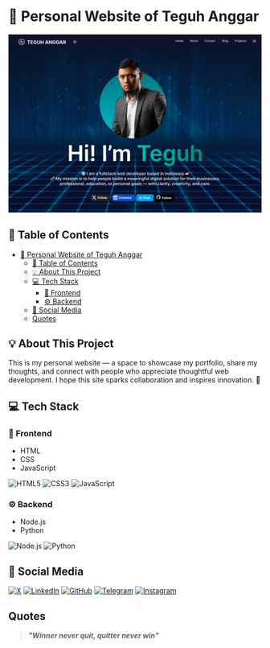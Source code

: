 # 👤 Personal Website of Teguh Anggar

![Home](images/home-page.png)

## 📔 Table of Contents

- [👤 Personal Website of Teguh Anggar](#-personal-website-of-teguh-anggar)
  - [📔 Table of Contents](#-table-of-contents)
  - [💡 About This Project](#-about-this-project)
  - [💻 Tech Stack](#-tech-stack)
    - [🎨 Frontend](#-frontend)
    - [⚙️ Backend](#️-backend)
  - [👥 Social Media](#-social-media)
  - [Quotes](#quotes)

## 💡 About This Project

This is my personal website — a space to showcase my portfolio, share my thoughts, and connect with people who appreciate thoughtful web development. I hope this site sparks collaboration and inspires innovation. 🚀

## 💻 Tech Stack

### 🎨 Frontend

- HTML
- CSS
- JavaScript

<img src="https://cdn.jsdelivr.net/gh/devicons/devicon/icons/html5/html5-original.svg" height="50" alt="HTML5" />
<img src="https://cdn.jsdelivr.net/gh/devicons/devicon/icons/css3/css3-original.svg" height="50" alt="CSS3" />
<img src="https://cdn.jsdelivr.net/gh/devicons/devicon/icons/javascript/javascript-original.svg" height="50" alt="JavaScript" />

### ⚙️ Backend

- Node.js
- Python

<img src="https://cdn.jsdelivr.net/gh/devicons/devicon/icons/nodejs/nodejs-original.svg" height="50" alt="Node.js" />
<img src="https://cdn.jsdelivr.net/gh/devicons/devicon/icons/python/python-original.svg" height="50" alt="Python" />

## 👥 Social Media

[![X](https://img.shields.io/badge/X-000000?style=for-the-badge&logo=x&logoColor=white)](https://x.com/teguh_anggar)
[![LinkedIn](https://img.shields.io/badge/LinkedIn-0077B5?style=for-the-badge&logo=linkedin&logoColor=white)](https://linkedin.com/in/teguh-anggar)
[![GitHub](https://img.shields.io/badge/GitHub-100000?style=for-the-badge&logo=github&logoColor=white)](https://github.com/teguh-anggar)
[![Telegram](https://img.shields.io/badge/Telegram-2CA5E0?style=for-the-badge&logo=telegram&logoColor=white)](https://t.me/teguh_anggar)
[![Instagram](https://img.shields.io/badge/Instagram-E4405F?style=for-the-badge&logo=instagram&logoColor=white)](https://instagram.com/teguh_anggar)

## Quotes

> **_"Winner never quit, quitter never win"_**
